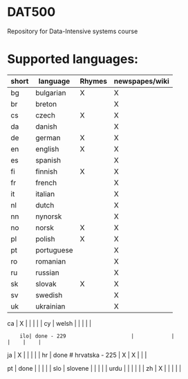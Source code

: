 DAT500
======

Repository for Data-Intensive systems course

Supported languages:
======

   short  |   language                  | Rhymes     | newspapes/wiki
  ---|--------------------------------|------------|---------------
  bg | bulgarian                      | X          |      X        
  br | breton                         |            | X            
  cs | czech                          | X          |   X          
  da | danish                         |            |  X         
  de | german                         |X           | X            
  en | english                        |X           | X             
  es | spanish                        |            |X           
  fi | finnish                        |  X         |  X         
  fr | french                         |            |   X      
  it | italian                        |            |  X           
  nl   | dutch                        |            | X            
  nn   | nynorsk                      |            |  X        
  no   |  norsk                       | X          |   X           
  pl   | polish                       | X          |    X
  pt   | portuguese                   |            |    X 
  ro   | romanian                     |            |  X             
  ru   | russian                      |            |    X           
  sk   | slovak                       | X          |      X       
  sv   | swedish                      |            |      X        
  uk   | ukrainian                    |            |    X        

 

 ca | X                              |            |               |    |    | 
   cy | welsh                          |            |               |    |    | 
    

        ilo| done - 229                     |            |                |    |    | 
  ja |   X                              |            |                |    |    | 
        hr | done # hrvatska - 225          |  X         | X             |    |    |
       
  pt   | done                           |            |                |    |    | 
          slo  | slovene                     |            |               |    |    | 
            urdu |                                |            |               |    |    | 
  zh   | X                              |            |               |    |    | 
